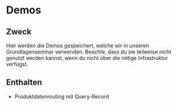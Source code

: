 # Demos

## Zweck

Hier werden die Demos gespeichert, welche wir in unseren Grundlagenseminar verwenden.
Beachte, dass du sie teilweise nicht genutzt werden kannst, wenn du nicht über die nötige 
Infrastruktur verfügst.

## Enthalten

- Produktdatenrouting mit Query-Record

